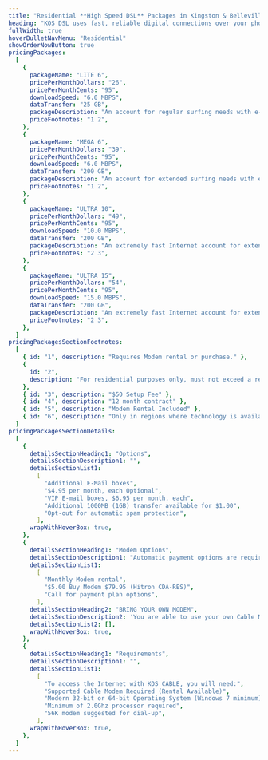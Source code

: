```yaml
---
title: "Residential **High Speed DSL** Packages in Kingston & Belleville, Ontario"
heading: "KOS DSL uses fast, reliable digital connections over your phone circuit, to let you talk on the phone and use the Internet at the same time. Ask about dry loop services, if you do not have an active phone line."
fullWidth: true
hoverBulletNavMenu: "Residential"
showOrderNowButton: true
pricingPackages:
  [
    {
      packageName: "LITE 6",
      pricePerMonthDollars: "26",
      pricePerMonthCents: "95",
      downloadSpeed: "6.0 MBPS",
      dataTransfer: "25 GB",
      packageDescription: "An account for regular surfing needs with e-mail, browsing and general Internet usage. Better than most “lite” plans because this service operates at full DSL speed!",
      priceFootnotes: "1 2",
    },
    {
      packageName: "MEGA 6",
      pricePerMonthDollars: "39",
      pricePerMonthCents: "95",
      downloadSpeed: "6.0 MBPS",
      dataTransfer: "200 GB",
      packageDescription: "An account for extended surfing needs with e-mail, browsing and general Internet usage. An excellent plan for occasional large downloads and supporting multiple users in a home.",
      priceFootnotes: "1 2",
    },
    {
      packageName: "ULTRA 10",
      pricePerMonthDollars: "49",
      pricePerMonthCents: "95",
      downloadSpeed: "10.0 MBPS",
      dataTransfer: "200 GB",
      packageDescription: "An extremely fast Internet account for extended surfing needs with e-mail, browsing and general Internet usage. An excellent plan for large downloads, video and supporting multiple users in a home.",
      priceFootnotes: "2 3",
    },
    {
      packageName: "ULTRA 15",
      pricePerMonthDollars: "54",
      pricePerMonthCents: "95",
      downloadSpeed: "15.0 MBPS",
      dataTransfer: "200 GB",
      packageDescription: "An extremely fast Internet account for extended surfing needs with e-mail, browsing and general Internet usage. An excellent plan for large downloads, video and supporting multiple users in a home.",
      priceFootnotes: "2 3",
    },
  ]
pricingPackagesSectionFootnotes:
  [
    { id: "1", description: "Requires Modem rental or purchase." },
    {
      id: "2",
      description: "For residential purposes only, must not exceed a reasonable amount of usage",
    },
    { id: "3", description: "$50 Setup Fee" },
    { id: "4", description: "12 month contract" },
    { id: "5", description: "Modem Rental Included" },
    { id: "6", description: "Only in regions where technology is available" },
  ]
pricingPackagesSectionDetails:
  [
    {
      detailsSectionHeading1: "Options",
      detailsSectionDescription1: "",
      detailsSectionList1:
        [
          "Additional E-Mail boxes",
          "$4.95 per month, each Optional",
          "VIP E-mail boxes, $6.95 per month, each",
          "Additional 1000MB (1GB) transfer available for $1.00",
          "Opt-out for automatic spam protection",
        ],
      wrapWithHoverBox: true,
    },
    {
      detailsSectionHeading1: "Modem Options",
      detailsSectionDescription1: "Automatic payment options are required.",
      detailsSectionList1:
        [
          "Monthly Modem rental",
          "$5.00 Buy Modem $79.95 (Hitron CDA-RES)",
          "Call for payment plan options",
        ],
      detailsSectionHeading2: "BRING YOUR OWN MODEM",
      detailsSectionDescription2: 'You are able to use your own Cable Modem if it is in our <Link href="/modem/list" className="underline text-blue-brand"> supported modem list </Link>',
      detailsSectionList2: [],
      wrapWithHoverBox: true,
    },
    {
      detailsSectionHeading1: "Requirements",
      detailsSectionDescription1: "",
      detailsSectionList1:
        [
          "To access the Internet with KOS CABLE, you will need:",
          "Supported Cable Modem Required (Rental Available)",
          "Modern 32-bit or 64-bit Operating System (Windows 7 minimum)",
          "Minimum of 2.0Ghz processor required",
          "56K modem suggested for dial-up",
        ],
      wrapWithHoverBox: true,
    },
  ]
---
```

